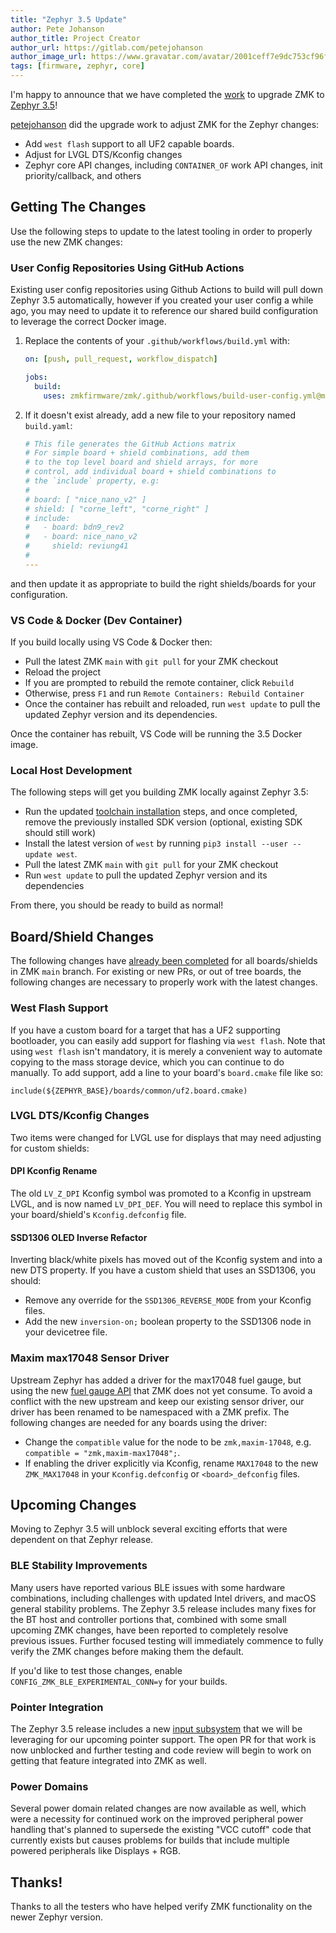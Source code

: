 ```yaml
---
title: "Zephyr 3.5 Update"
author: Pete Johanson
author_title: Project Creator
author_url: https://gitlab.com/petejohanson
author_image_url: https://www.gravatar.com/avatar/2001ceff7e9dc753cf96fcb2e6f41110
tags: [firmware, zephyr, core]
---
```


I'm happy to announce that we have completed the [work](https://github.com/zmkfirmware/zmk/pull/1995) to upgrade ZMK to [Zephyr 3.5](https://docs.zephyrproject.org/3.5.0/releases/release-notes-3.5.html)!

[petejohanson] did the upgrade work to adjust ZMK for the Zephyr changes:

- Add `west flash` support to all UF2 capable boards.
- Adjust for LVGL DTS/Kconfig changes
- Zephyr core API changes, including `CONTAINER_OF` work API changes, init priority/callback, and others

## Getting The Changes

Use the following steps to update to the latest tooling in order to properly use the new ZMK changes:

### User Config Repositories Using GitHub Actions

Existing user config repositories using Github Actions to build will pull down Zephyr 3.5 automatically, however if you created your user config a while ago, you may need to update it to reference our shared build configuration to leverage the correct Docker image.

1.  Replace the contents of your `.github/workflows/build.yml` with:

    ```yaml
    on: [push, pull_request, workflow_dispatch]

    jobs:
      build:
        uses: zmkfirmware/zmk/.github/workflows/build-user-config.yml@main
    ```

1.  If it doesn't exist already, add a new file to your repository named `build.yaml`:

    ```yaml
    # This file generates the GitHub Actions matrix
    # For simple board + shield combinations, add them
    # to the top level board and shield arrays, for more
    # control, add individual board + shield combinations to
    # the `include` property, e.g:
    #
    # board: [ "nice_nano_v2" ]
    # shield: [ "corne_left", "corne_right" ]
    # include:
    #   - board: bdn9_rev2
    #   - board: nice_nano_v2
    #     shield: reviung41
    #
    ---
    ```

and then update it as appropriate to build the right shields/boards for your configuration.

### VS Code & Docker (Dev Container)

If you build locally using VS Code & Docker then:

- Pull the latest ZMK `main` with `git pull` for your ZMK checkout
- Reload the project
- If you are prompted to rebuild the remote container, click `Rebuild`
- Otherwise, press `F1` and run `Remote Containers: Rebuild Container`
- Once the container has rebuilt and reloaded, run `west update` to pull the updated Zephyr version and its dependencies.

Once the container has rebuilt, VS Code will be running the 3.5 Docker image.

### Local Host Development

The following steps will get you building ZMK locally against Zephyr 3.5:

- Run the updated [toolchain installation](/docs/development/setup/getting-started) steps, and once completed, remove the previously installed SDK version (optional, existing SDK should still work)
- Install the latest version of `west` by running `pip3 install --user --update west`.
- Pull the latest ZMK `main` with `git pull` for your ZMK checkout
- Run `west update` to pull the updated Zephyr version and its dependencies

From there, you should be ready to build as normal!

## Board/Shield Changes

The following changes have [already been completed](https://github.com/zmkfirmware/zmk/pull/1995/commits) for all boards/shields in ZMK `main` branch. For existing or new PRs, or out of tree boards, the following changes are necessary to properly work with the latest changes.

### West Flash Support

If you have a custom board for a target that has a UF2 supporting bootloader, you can easily add support for
flashing via `west flash`. Note that using `west flash` isn't mandatory, it is merely a convenient way to automate copying to the mass storage device, which you can continue to do manually.
To add support, add a line to your board's `board.cmake` file like so:

```
include(${ZEPHYR_BASE}/boards/common/uf2.board.cmake)
```

### LVGL DTS/Kconfig Changes

Two items were changed for LVGL use for displays that may need adjusting for custom shields:

#### DPI Kconfig Rename

The old `LV_Z_DPI` Kconfig symbol was promoted to a Kconfig in upstream LVGL, and is now named `LV_DPI_DEF`. You
will need to replace this symbol in your board/shield's `Kconfig.defconfig` file.

#### SSD1306 OLED Inverse Refactor

Inverting black/white pixels has moved out of the Kconfig system and into a new DTS property. If you have a custom
shield that uses an SSD1306, you should:

- Remove any override for the `SSD1306_REVERSE_MODE` from your Kconfig files.
- Add the new `inversion-on;` boolean property to the SSD1306 node in your devicetree file.

### Maxim max17048 Sensor Driver

Upstream Zephyr has added a driver for the max17048 fuel gauge, but using the new [fuel gauge API](https://docs.zephyrproject.org/3.5.0/hardware/peripherals/fuel_gauge.html) that ZMK
does not yet consume. To avoid a conflict with the new upstream and keep our existing sensor driver, our driver has been renamed to be namespaced with a ZMK prefix. The following changes are needed for any boards using the driver:

- Change the `compatible` value for the node to be `zmk,maxim-17048`, e.g. `compatible = "zmk,maxim-max17048";`.
- If enabling the driver explicitly via Kconfig, rename `MAX17048` to the new `ZMK_MAX17048` in your `Kconfig.defconfig` or `<board>_defconfig` files.

## Upcoming Changes

Moving to Zephyr 3.5 will unblock several exciting efforts that were dependent on that Zephyr release.

### BLE Stability Improvements

Many users have reported various BLE issues with some hardware combinations, including challenges with updated
Intel drivers, and macOS general stability problems. The Zephyr 3.5 release includes many fixes for the BT host and controller portions that, combined with some small upcoming ZMK changes, have been reported to completely resolve previous issues. Further focused testing will immediately commence to fully verify the ZMK changes before
making them the default.

If you'd like to test those changes, enable `CONFIG_ZMK_BLE_EXPERIMENTAL_CONN=y` for your builds.

### Pointer Integration

The Zephyr 3.5 release includes a new [input subsystem](https://docs.zephyrproject.org/3.5.0/services/input/index.html) that we will be leveraging for our upcoming pointer support. The open PR for that work is now unblocked and further testing and code review will begin to work on getting that feature integrated into ZMK as well.

### Power Domains

Several power domain related changes are now available as well, which were a necessity for continued work on the improved peripheral power handling that's planned to supersede the existing "VCC cutoff" code that currently exists but causes problems for builds that include multiple powered peripherals like Displays + RGB.

## Thanks!

Thanks to all the testers who have helped verify ZMK functionality on the newer Zephyr version.

[petejohanson]: https://github.com/petejohanson
